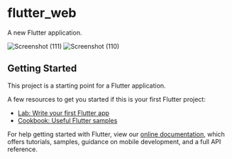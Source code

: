 # flutter_web

A new Flutter application.

![Screenshot (111)](https://user-images.githubusercontent.com/75145283/127785291-8c68fbb1-a02e-4548-aeef-b751c36fb1bb.png)
![Screenshot (110)](https://user-images.githubusercontent.com/75145283/127785249-dbcaa901-7f2a-496a-842b-0d4698f12ad6.png)

## Getting Started

This project is a starting point for a Flutter application.

A few resources to get you started if this is your first Flutter project:

- [Lab: Write your first Flutter app](https://flutter.dev/docs/get-started/codelab)
- [Cookbook: Useful Flutter samples](https://flutter.dev/docs/cookbook)

For help getting started with Flutter, view our
[online documentation](https://flutter.dev/docs), which offers tutorials,
samples, guidance on mobile development, and a full API reference.
